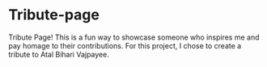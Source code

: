 # Tribute-page
 Tribute Page! This is a fun way to showcase someone who inspires me and pay homage to their contributions. For this project, I chose to create a tribute to Atal Bihari Vajpayee. 
